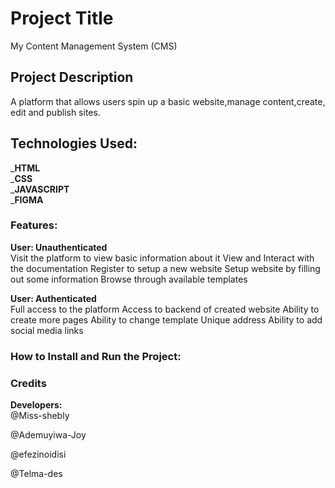 # Project Title
My Content Management System (CMS)
## Project Description
A platform that allows users spin up a basic website,manage content,create, edit and publish sites.
## Technologies Used:
_**HTML**  
_**CSS**  
_**JAVASCRIPT**  
_**FIGMA**  
### Features:
**User: Unauthenticated**  
Visit the platform to view basic information about it
View and Interact with the documentation
Register to setup a new website
Setup website by filling out some information
Browse through available templates 

**User: Authenticated**  
Full access to the platform
Access to backend of created website
Ability to create more pages
Ability to change template
Unique address
Ability to add social media links

### How to Install and Run the Project:


### Credits
  **Developers:**  
  @Miss-shebly  
  
  @Ademuyiwa-Joy  
  
  @efezinoidisi  
  
  @Telma-des  
  
